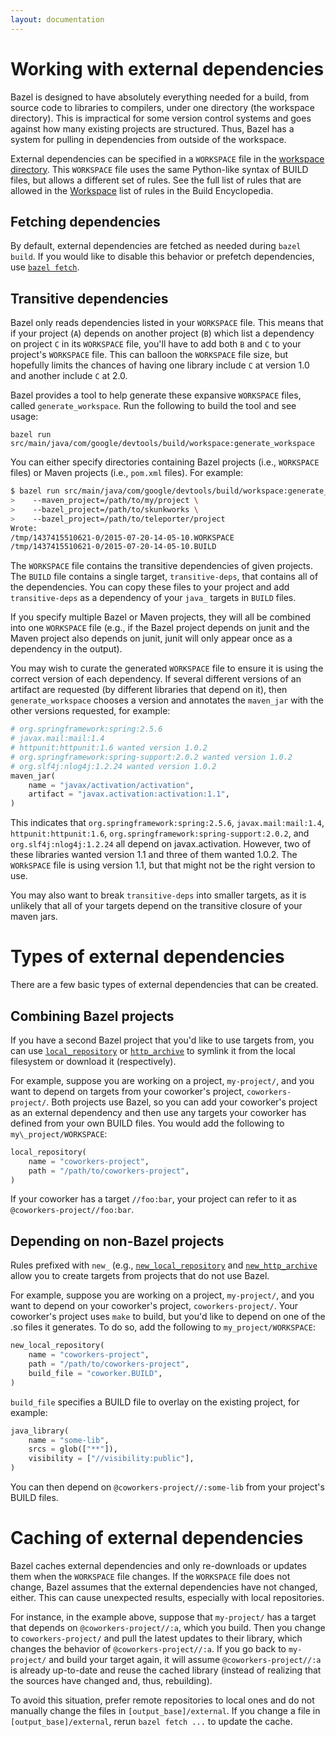 ```yaml
---
layout: documentation
---
```


# Working with external dependencies

Bazel is designed to have absolutely everything needed for a build, from source
code to libraries to compilers, under one directory (the workspace directory).
This is impractical for some version control systems and goes against how many
existing projects are structured. Thus, Bazel has a system for pulling in
dependencies from outside of the workspace.

External dependencies can be specified in a `WORKSPACE` file in the
[workspace directory](/docs/build-ref.html#workspaces). This `WORKSPACE` file
uses the same Python-like syntax of BUILD files, but allows a different set of
rules. See the full list of rules that are allowed in the
[Workspace](/docs/build-encyclopedia.html#workspace) list of rules in the Build
Encyclopedia.

## Fetching dependencies

By default, external dependencies are fetched as needed during `bazel build`. If
you would like to disable this behavior or prefetch dependencies, use
[`bazel fetch`](http://bazel.io/docs/bazel-user-manual.html#fetch).

<a name="transitive-dependencies"></a>
## Transitive dependencies

Bazel only reads dependencies listed in your `WORKSPACE` file. This
means that if your project (`A`) depends on another project (`B`) which list a
dependency on project `C` in its `WORKSPACE` file, you'll have to add both `B`
and `C` to your project's `WORKSPACE` file. This can balloon the `WORKSPACE`
file size, but hopefully limits the chances of having one library include `C`
at version 1.0 and another include `C` at 2.0.

Bazel provides a tool to help generate these expansive `WORKSPACE` files, called
`generate_workspace`. Run the following to build the tool and see usage:

```
bazel run src/main/java/com/google/devtools/build/workspace:generate_workspace
```

You can either specify directories containing Bazel projects (i.e., `WORKSPACE`
files) or Maven projects (i.e., `pom.xml` files).  For example:

```bash
$ bazel run src/main/java/com/google/devtools/build/workspace:generate_workspace -- \
>    --maven_project=/path/to/my/project \
>    --bazel_project=/path/to/skunkworks \
>    --bazel_project=/path/to/teleporter/project
Wrote:
/tmp/1437415510621-0/2015-07-20-14-05-10.WORKSPACE
/tmp/1437415510621-0/2015-07-20-14-05-10.BUILD
```

The `WORKSPACE` file contains the transitive dependencies of given projects. The
`BUILD` file contains a single target, `transitive-deps`, that contains all of
the dependencies. You can copy these files to your project and add
`transitive-deps` as a dependency of your `java_` targets in `BUILD` files.

If you specify multiple Bazel or Maven projects, they will all be combined into
one `WORKSPACE` file (e.g., if the Bazel project depends on junit and the Maven
project also depends on junit, junit will only appear once as a dependency in
the output).

You may wish to curate the generated `WORKSPACE` file to ensure it is using the
correct version of each dependency. If several different versions of an artifact
are requested (by different libraries that depend on it), then
`generate_workspace` chooses a version and annotates the `maven_jar` with the
other versions requested, for example:

```python
# org.springframework:spring:2.5.6
# javax.mail:mail:1.4
# httpunit:httpunit:1.6 wanted version 1.0.2
# org.springframework:spring-support:2.0.2 wanted version 1.0.2
# org.slf4j:nlog4j:1.2.24 wanted version 1.0.2
maven_jar(
    name = "javax/activation/activation",
    artifact = "javax.activation:activation:1.1",
)
```

This indicates that `org.springframework:spring:2.5.6`, `javax.mail:mail:1.4`,
`httpunit:httpunit:1.6`, `org.springframework:spring-support:2.0.2`, and
`org.slf4j:nlog4j:1.2.24` all depend on javax.activation. However, two of these
libraries wanted version 1.1 and three of them wanted 1.0.2. The `WORkSPACE`
file is using version 1.1, but that might not be the right version to use.

You may also want to break `transitive-deps` into smaller targets, as it is
unlikely that all of your targets depend on the transitive closure of your
maven jars.

# Types of external dependencies

There are a few basic types of external dependencies that can be created.

## Combining Bazel projects

If you have a second Bazel project that you'd like to use targets from, you can
use
[`local_repository`](http://bazel.io/docs/build-encyclopedia.html#local_repository)
or [`http_archive`](http://bazel.io/docs/build-encyclopedia.html#http_archive)
to symlink it from the local filesystem or download it (respectively).

For example, suppose you are working on a project, `my-project/`, and you want
to depend on targets from your coworker's project, `coworkers-project/`. Both
projects use Bazel, so you can add your coworker's project as an external
dependency and then use any targets your coworker has defined from your own
BUILD files. You would add the following to `my\_project/WORKSPACE`:

```python
local_repository(
    name = "coworkers-project",
    path = "/path/to/coworkers-project",
)
```

If your coworker has a target `//foo:bar`, your project can refer to it as
`@coworkers-project//foo:bar`.

## Depending on non-Bazel projects

Rules prefixed with `new_` (e.g.,
[`new_local_repository`](http://bazel.io/docs/build-encyclopedia.html#new_local_repository)
and [`new_http_archive`](http://bazel.io/docs/build-encyclopedia.html#new_http_archive)
allow you to create targets from projects that do not use Bazel.

For example, suppose you are working on a project, `my-project/`, and you want
to depend on your coworker's project, `coworkers-project/`. Your coworker's
project uses `make` to build, but you'd like to depend on one of the .so files
it generates. To do so, add the following to `my_project/WORKSPACE`:

```python
new_local_repository(
    name = "coworkers-project",
    path = "/path/to/coworkers-project",
    build_file = "coworker.BUILD",
)
```

`build_file` specifies a BUILD file to overlay on the existing project, for
example:

```python
java_library(
    name = "some-lib",
    srcs = glob(["**"]),
    visibility = ["//visibility:public"],
)
```

You can then depend on `@coworkers-project//:some-lib` from your project's BUILD
files.

# Caching of external dependencies

Bazel caches external dependencies and only re-downloads or updates them when
the `WORKSPACE` file changes. If the `WORKSPACE` file does not change, Bazel
assumes that the external dependencies have not changed, either. This can cause
unexpected results, especially with local repositories.

For instance, in the example above, suppose that `my-project/` has a target that
depends on `@coworkers-project//:a`, which you build. Then you change to
`coworkers-project/` and pull the latest updates to their library, which changes
the behavior of `@coworkers-project//:a`. If you go back to `my-project/` and
build your target again, it will assume `@coworkers-project//:a` is already
up-to-date and reuse the cached library (instead of realizing that the sources
have changed and, thus, rebuilding).

To avoid this situation, prefer remote repositories to local ones and do not
manually change the files in `[output_base]/external`. If you change a file
in `[output_base]/external`, rerun `bazel fetch ...` to update the cache.
